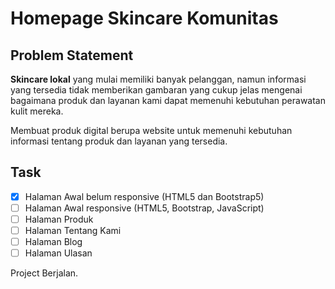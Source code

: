 # ﻿Homepage Skincare Komunitas

## Problem Statement

**Skincare lokal** yang mulai memiliki banyak pelanggan, namun informasi yang tersedia tidak memberikan gambaran yang cukup jelas mengenai bagaimana produk dan layanan kami dapat memenuhi kebutuhan perawatan kulit mereka.

Membuat produk digital berupa website untuk memenuhi kebutuhan informasi tentang produk dan layanan yang tersedia.

## Task
- [x] Halaman Awal belum responsive (HTML5 dan Bootstrap5)
- [ ] Halaman Awal responsive (HTML5, Bootstrap, JavaScript)
- [ ] Halaman Produk
- [ ] Halaman Tentang Kami
- [ ] Halaman Blog
- [ ] Halaman Ulasan

Project Berjalan.
